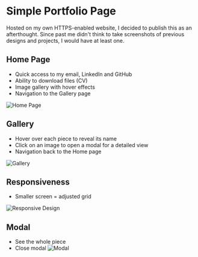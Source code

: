 # Simple Portfolio Page

Hosted on my own HTTPS-enabled website, I decided to publish this as an afterthought. Since past me didn't think to take screenshots of previous designs and projects, I would have at least one.

## Home Page
- Quick access to my email, LinkedIn and GitHub
- Ability to download files (CV)
- Image gallery with hover effects
- Navigation to the Gallery page
  
![Home Page](https://github.com/Plufin/Simple-Portfolio-Page/assets/118924716/3c0d8014-525c-4830-a861-3b25c6f5d221)



## Gallery
- Hover over each piece to reveal its name
- Click on an image to open a modal for a detailed view
- Navigation back to the Home page

![Gallery](https://github.com/Plufin/Simple-Portfolio-Page/assets/118924716/8cb3af7c-6177-4e3a-9013-8e2db62ce133)


## Responsiveness
- Smaller screen = adjusted grid

![Responsive Design](https://github.com/Plufin/Simple-Portfolio-Page/assets/118924716/fa7c6498-4bf7-4a87-a141-304df4366129)


## Modal
- See the whole piece
- Close modal
![Modal](https://github.com/Plufin/Simple-Portfolio-Page/assets/118924716/1f6e8cb5-b5c1-42dd-8042-8aef53ac5aa4)
